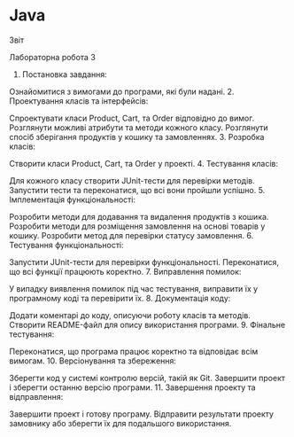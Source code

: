 # Java

Звіт 

Лабораторна робота 3

1. Постановка завдання:

 Ознайомитися з вимогами до програми, які були надані.
2. Проектування класів та інтерфейсів:

Спроектувати класи Product, Cart, та Order відповідно до вимог.
Розглянути можливі атрибути та методи кожного класу.
Розглянути спосіб зберігання продуктів у кошику та замовленнях.
3. Розробка класів:

Створити класи Product, Cart, та Order у проекті.
4. Тестування класів:

Для кожного класу створити JUnit-тести для перевірки методів.
Запустити тести та переконатися, що всі вони пройшли успішно.
5. Імплементація функціональності:

Розробити методи для додавання та видалення продуктів з кошика.
Розробити методи для розміщення замовлення на основі товарів у кошику.
Розробити метод для перевірки статусу замовлення.
6. Тестування функціональності:

Запустити JUnit-тести для перевірки функціональності.
Переконатися, що всі функції працюють коректно.
7. Виправлення помилок:

У випадку виявлення помилок під час тестування, виправити їх у програмному коді та перевірити їх.
8. Документація коду:

Додати коментарі до коду, описуючи роботу класів та методів.
Створити README-файл для опису використання програми.
9. Фінальне тестування:

Переконатися, що програма працює коректно та відповідає всім вимогам.
10. Версіонування та збереження:

Зберегти код у системі контролю версій, такій як Git.
Завершити проект і зберегти останню версію програми.
11. Завершення проекту та відправлення:

Завершити проект і готову програму.
Відправити результати проекту замовнику або зберегти їх для подальшого використання.